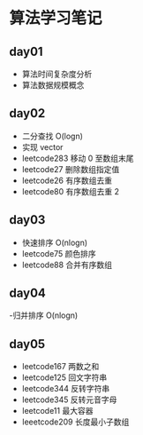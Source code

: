 # 算法学习笔记

## day01

- 算法时间复杂度分析
- 算法数据规模概念

## day02

- 二分查找 O(logn)
- 实现 vector
- leetcode283 移动 0 至数组末尾
- leetcode27 删除数组指定值
- leetcode26 有序数组去重
- leetcode80 有序数组去重 2

## day03

- 快速排序 O(nlogn)
- leetcode75 颜色排序
- leetcode88 合并有序数组

## day04

-归并排序 O(nlogn)

## day05

- leetcode167 两数之和
- leetcode125 回文字符串
- leetcode344 反转字符串
- leetcode345 反转元音字母
- leetcode11 最大容器
- leeetcode209 长度最小子数组
